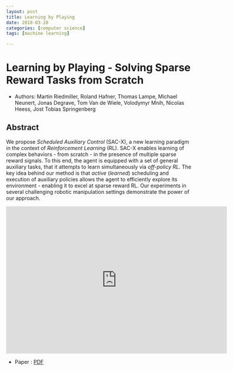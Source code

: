 ```yaml
---
layout: post
title: Learning by Playing
date: 2018-03-28
categories: [computer science]
tags: [machine learning]

---
```


Learning by Playing - Solving Sparse Reward Tasks from Scratch
========

* Authors: Martin Riedmiller, Roland Hafner, Thomas Lampe, Michael Neunert, Jonas Degrave, Tom Van de Wiele, Volodymyr Mnih, Nicolas Heess, Jost Tobias Springenberg

## Abstract

We propose *Scheduled Auxiliary Control* (SAC-X), a new learning paradigm in the context of *Reinforcement Learning* (RL). SAC-X enables learning of complex behaviors - from scratch - in the presence of multiple sparse reward signals. To this end, the agent is equipped with a set of general auxiliary tasks, that it attempts to learn simultaneously via *off-policy RL*. The key idea behind our method is that *active* (*learned*) scheduling and execution of auxiliary policies allows the agent to efficiently explore its environment - enabling it to excel at sparse reward RL. Our experiments in several challenging robotic manipulation settings demonstrate the power of our approach.

<iframe width="600" height="400" src="https://www.youtube.com/embed/veWkBsK0nwU" frameborder="0" allow="autoplay; encrypted-media" allowfullscreen></iframe>


* Paper : [PDF](https://arxiv.org/pdf/1802.10567)
